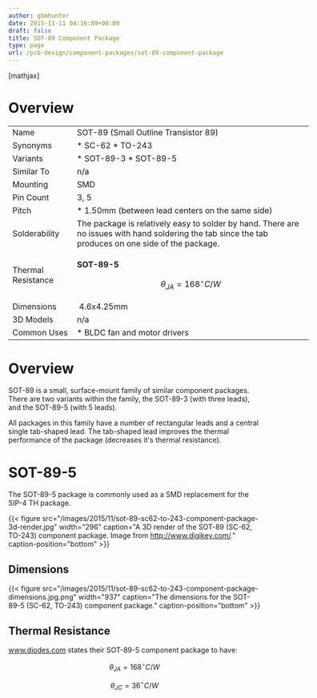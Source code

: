 ```yaml
---
author: gbmhunter
date: 2015-11-11 04:16:09+00:00
draft: false
title: SOT-89 Component Package
type: page
url: /pcb-design/component-packages/sot-89-component-package
---
```


[mathjax]

# Overview

<table style="width: 600px;" ><tbody ><tr >
<td >Name
</td>
<td >SOT-89 (Small Outline Transistor 89)
</td></tr><tr >
<td >Synonyms
</td>
<td >  * SC-62  * TO-243
</td></tr><tr >
<td >Variants
</td>
<td >  * SOT-89-3  * SOT-89-5
</td></tr><tr >
<td >Similar To
</td>
<td >n/a
</td></tr><tr >
<td >Mounting
</td>
<td >SMD
</td></tr><tr >
<td >Pin Count
</td>
<td >3, 5
</td></tr><tr >
<td >Pitch
</td>
<td >  * 1.50mm (between lead centers on the same side)
</td></tr><tr >
<td >Solderability
</td>
<td >The package is relatively easy to solder by hand. There are no issues with hand soldering the tab since the tab produces on one side of the package.
</td></tr><tr >
<td >Thermal Resistance
</td>
<td >

**SOT-89-5**

$$ \theta_{JA} = 168^{\circ}C/W $$

</td></tr><tr >
<td >Dimensions
</td>
<td > 4.6x4.25mm
</td></tr><tr >
<td >3D Models
</td>
<td >n/a
</td></tr><tr >
<td >Common Uses
</td>
<td >  * BLDC fan and motor drivers
</td></tr></tbody></table>

# Overview

SOT-89 is a small, surface-mount family of similar component packages. There are two variants within the family, the SOT-89-3 (with three leads), and the SOT-89-5 (with 5 leads).

All packages in this family have a number of rectangular leads and a central single tab-shaped lead. The tab-shaped lead improves the thermal performance of the package (decreases it's thermal resistance).

# SOT-89-5

The SOT-89-5 package is commonly used as a SMD replacement for the SIP-4 TH package.

{{< figure src="/images/2015/11/sot-89-sc62-to-243-component-package-3d-render.jpg" width="296" caption="A 3D render of the SOT-89 (SC-62, TO-243) component package. Image from http://www.digikey.com/." caption-position="bottom" >}}

## Dimensions

{{< figure src="/images/2015/11/sot-89-sc62-to-243-component-package-dimensions.jpg.png" width="937" caption="The dimensions for the SOT-89-5 (SC-62, TO-243) component package." caption-position="bottom" >}}

## Thermal Resistance

www.diodes.com states their SOT-89-5 component package to have:

$$ \theta_{JA} = 168^{\circ}C/W $$

$$ \theta_{JC} = 36^{\circ}C/W $$
